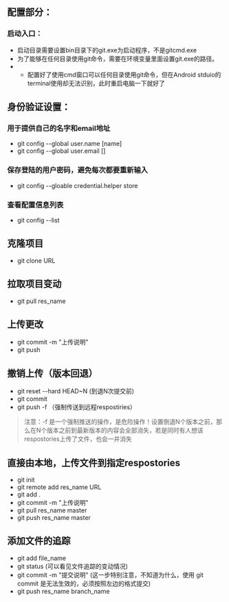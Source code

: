 ## 配置部分：
### 启动入口：
* 启动目录需要设置bin目录下的git.exe为启动程序，不是gitcmd.exe
* 为了能够在任何目录使用git命令，需要在环境变量里面设置git.exe的路径。
* * 配置好了使用cmd窗口可以任何目录使用git命令，但在Android stduio的terminal使用却无法识别，此时重启电脑一下就好了

## 身份验证设置：

### 用于提供自己的名字和email地址
* git config --global user.name [name]
* git config --global user.email []

### 保存登陆的用户密码，避免每次都要重新输入
* git config --gloable credential.helper store

### 查看配置信息列表
* git config --list

## 克隆项目
* git clone URL

## 拉取项目变动
* git pull res_name 

## 上传更改
* git commit -m "上传说明"
* git push


## 撤销上传（版本回退）
* git reset --hard HEAD~N (到退N次提交前)
* git commit 
* git push -f  （强制传送到远程respostiries）

> 注意：-f 是一个强制推送的操作，是危险操作！设置倒退N个版本之前，那么在N个版本之前到最新版本的内容会全部消失，若是同时有人想该respostories上传了文件，也会一并消失


## 直接由本地，上传文件到指定respostories
* git init
* git remote add res_name URL
* git add .
* git commit -m "上传说明"
* git pull res_name master
* git push res_name master

## 添加文件的追踪
* git add file_name
* git status    (可以看见文件追踪的变动情况)
* git commit -m "提交说明"   (这一步特别注意，不知道为什么，使用 git commit 是无法生效的，必须按照左边的格式提交)
* git push res_name branch_name 
